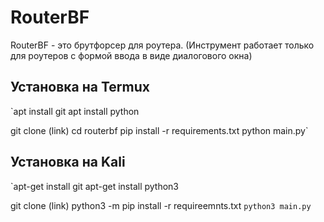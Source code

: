 # RouterBF
RouterBF - это брутфорсер для роутера.  (Инструмент работает только для роутеров с формой ввода в виде диалогового окна)

## Установка на Termux

`apt install git
apt install python

git clone (link)
cd routerbf
pip install -r requirements.txt
python main.py`

## Установка на Kali
`apt-get install git
apt-get install python3

git clone (link)
python3 -m pip install -r requireemnts.txt
`python3 main.py`
